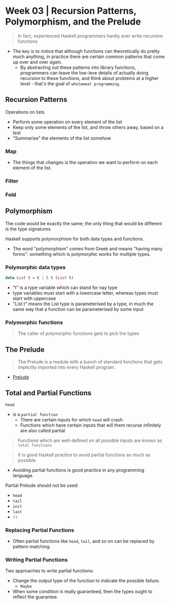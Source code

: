 # Week 03 | Recursion Patterns, Polymorphism, and the Prelude

> In fact, experienced Haskell programmers hardly ever write recursive functions

- The key is to notice that although functions can theoretically do pretty much anything, in practice there are certain common patterns that come up over and over again. 
  - By abstracting out these patterns into library functions, programmers can leave the low-leve details of actually doing recursion to these functions, and think about problems at a higher level - that's the goal of `wholemeal programming`.

## Recursion Patterns

Operations on lists
- Perform some operation on every element of the list
- Keep only some elements of the list, and throw others away, based on a test
- "Summarise" the elements of the list somehow

### Map
- The things that changes is the operation we want to perform on each element of the list. 

### Filter


### Fold



## Polymorphism
The code would be exactly the same; the only thing that would be different is the type signatures. 

Haskell supports polymorphism for both data types and functions. 
- The word "polymorphism" comes from Greek and means "having many forms": something which is polymorphic works for multiple types. 

### Polymorphic data types

```Haskell
data List t = E | C t (List t)
```

- "t" is a type variable which can stand for nay type
- type variables must start with a lowercase letter, whereas types must start with uppercase
- "List t" means the List type is parameterised by a type, in much the same way that a function can be parameterised by some input



### Polymorphic functions

> The caller of polymorphic functions gets to pick the types





## The Prelude
> The Prelude is a module with a bunch of standard functions that gets implicitly imported into every Haskell program. 

- [Prelude](https://hackage.haskell.org/package/base-4.14.1.0/docs/Prelude.html)



## Total and Partial Functions

`head`
- is a `partial function`
  - There are certain inputs for which `head` will crash
  - Functions which have certain inputs that will them recurse infinitely are also called partial

> Functions which are well-defined on all possible inputs are known as `total functions`


> It is good Haskell practice to avoid partial functions as much as possible. 
- Avoiding partial functions is good practice in any programming language. 

Partial Prelude should not be used:
- `head`
- `tail`
- `init`
- `last` 
- `!!`

### Replacing Partial Functions
- Often partial functions like `head`, `tail`, and so on can be replaced by pattern-matching. 

### Writing Partial Functions
Two approaches to write partial functions: 
- Change the output type of the function to indicate the possible failure. 
  - `Maybe`
- When some condition is really guaranteed, then the types ought to reflect the guarantee. 
